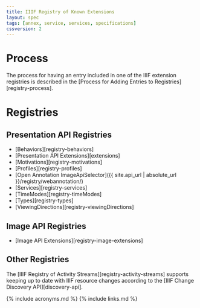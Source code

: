 ```yaml
---
title: IIIF Registry of Known Extensions
layout: spec
tags: [annex, service, services, specifications]
cssversion: 2
---
```


# Process

The process for having an entry included in one of the IIIF extension registries is described in the [Process for Adding Entries to Registries][registry-process].

# Registries

## Presentation API Registries

* [Behaviors][registry-behaviors]
* [Presentation API Extensions][extensions]
* [Motivations][registry-motivations]
* [Profiles][registry-profiles]
* [Open Annotation ImageApiSelector]({{ site.api_url | absolute_url }}/registry/webannotation/)
* [Services][registry-services]
* [TimeModes][registry-timeModes]
* [Types][registry-types]
* [ViewingDirections][registry-viewingDirections]

## Image API Registries

* [Image API Extensions][registry-image-extensions]

## Other Registries

The [IIIF Registry of Activity Streams][registry-activity-streams] supports keeping up to date with IIIF resource changes according to the [IIIF Change Discovery API][discovery-api].

{% include acronyms.md %}
{% include links.md %}
